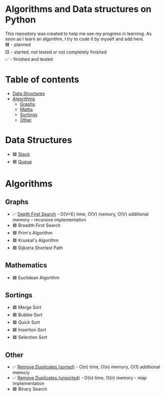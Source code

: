 # Algorithms and Data structures on Python  
This repository was created to help me see my progress in learning. As soon as I learn an algorithm, I try to code it by myself and add here.  
:blue_square: - planned  
:yellow_square: - started, not tested or not completely finished  
:white_check_mark: - finished and tested  


# Table of contents
* [Data Structures](#data-structures)
* [Algorithms](#algorithms)
  * [Graphs](#graphs)
  * [Maths](#maths)
  * [Sortings](#sortings)
  * [Other](#other)

# Data Structures
* :blue_square: [Stack](https://github.com/xtbtds/Machine-Learning-Algorithms)
* :blue_square: [Queue](https://github.com/xtbtds/Machine-Learning-Algorithms)  

# Algorithms
## Graphs
* :white_check_mark: [Depth First Search](https://github.com/xtbtds/Python-Data-Structures-And-Algorithms/tree/main/Graphs/DFS) - O(V+E) time, O(V) memory, O(V) additional memory - recursive implementation
* :blue_square: Breadth First Search
* :blue_square: Prim's Algorithm 
* :blue_square: Kruskal's Algorithm
* :blue_square: Dijkstra Shortest Path
## Mathematics
* :blue_square: Euclidean Algorithm
## Sortings
* :blue_square: Merge Sort
* :blue_square: Bubble Sort
* :blue_square: Quick Sort
* :blue_square: Insertion Sort
* :blue_square: Selection Sort
## Other
* :white_check_mark: [Remove Duplicates (sorted)](https://github.com/xtbtds/Python-Data-Structures-And-Algorithms/blob/main/Other/RemoveDuplicates/Remove_Duplicates_Sorted.py) - O(n) time, O(n) memory, O(1) additional memory
* :white_check_mark: [Remove Duplicates (unsorted)](https://github.com/xtbtds/Python-Data-Structures-And-Algorithms/blob/main/Other/RemoveDuplicates/Remove_Duplicates_Unsorted.py) - O(n) time, O(n) memory - map implementation
* :blue_square: Binary Search
